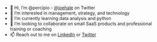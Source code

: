 - 👋 Hi, I’m @percipio - [@joehale](https://twitter.com/joehale) on Twitter
- 👀 I’m interested in management, strategy, and technology
- 🌱 I’m currently learning data analysis and python
- 💞️ I’m looking to collaborate on small SaaS products and professional training or coaching
- 📫 Reach out to me on [LinkedIn](https://www.linkedin.com/in/joe-hale) or [Twitter](https://twitter.com/joehale)

